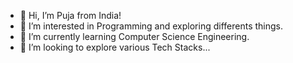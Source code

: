 - 👋 Hi, I’m Puja from India!
- 👀 I’m interested in Programming and exploring differents things.
- 🌱 I’m currently learning Computer Science Engineering.
- 💞️ I’m looking to explore various Tech Stacks...


<!---
pk-2345/pk-2345 is a ✨ special ✨ repository because its `README.md` (this file) appears on your GitHub profile.
You can click the Preview link to take a look at your changes.
--->
